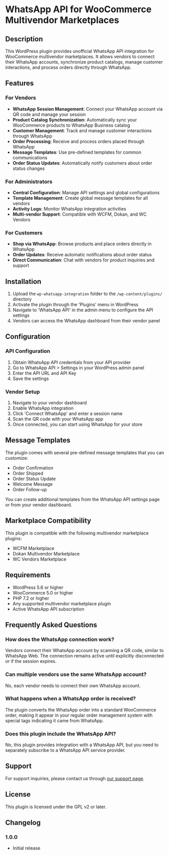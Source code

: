 # WhatsApp API for WooCommerce Multivendor Marketplaces

## Description
This WordPress plugin provides unofficial WhatsApp API integration for WooCommerce multivendor marketplaces. It allows vendors to connect their WhatsApp accounts, synchronize product catalogs, manage customer interactions, and process orders directly through WhatsApp.

## Features

### For Vendors
- **WhatsApp Session Management**: Connect your WhatsApp account via QR code and manage your session
- **Product Catalog Synchronization**: Automatically sync your WooCommerce products to WhatsApp Business catalog
- **Customer Management**: Track and manage customer interactions through WhatsApp
- **Order Processing**: Receive and process orders placed through WhatsApp
- **Message Templates**: Use pre-defined templates for common communications
- **Order Status Updates**: Automatically notify customers about order status changes

### For Administrators
- **Central Configuration**: Manage API settings and global configurations
- **Template Management**: Create global message templates for all vendors
- **Activity Logs**: Monitor WhatsApp integration activities
- **Multi-vendor Support**: Compatible with WCFM, Dokan, and WC Vendors

### For Customers
- **Shop via WhatsApp**: Browse products and place orders directly in WhatsApp
- **Order Updates**: Receive automatic notifications about order status
- **Direct Communication**: Chat with vendors for product inquiries and support

## Installation

1. Upload the `wp-whatsapp-integration` folder to the `/wp-content/plugins/` directory
2. Activate the plugin through the 'Plugins' menu in WordPress
3. Navigate to 'WhatsApp API' in the admin menu to configure the API settings
4. Vendors can access the WhatsApp dashboard from their vendor panel

## Configuration

### API Configuration
1. Obtain WhatsApp API credentials from your API provider
2. Go to WhatsApp API > Settings in your WordPress admin panel
3. Enter the API URL and API Key
4. Save the settings

### Vendor Setup
1. Navigate to your vendor dashboard
2. Enable WhatsApp integration
3. Click 'Connect WhatsApp' and enter a session name
4. Scan the QR code with your WhatsApp app
5. Once connected, you can start using WhatsApp for your store

## Message Templates

The plugin comes with several pre-defined message templates that you can customize:

- Order Confirmation
- Order Shipped
- Order Status Update
- Welcome Message
- Order Follow-up

You can create additional templates from the WhatsApp API settings page or from your vendor dashboard.

## Marketplace Compatibility

This plugin is compatible with the following multivendor marketplace plugins:

- WCFM Marketplace
- Dokan Multivendor Marketplace
- WC Vendors Marketplace

## Requirements

- WordPress 5.6 or higher
- WooCommerce 5.0 or higher
- PHP 7.2 or higher
- Any supported multivendor marketplace plugin
- Active WhatsApp API subscription

## Frequently Asked Questions

### How does the WhatsApp connection work?
Vendors connect their WhatsApp account by scanning a QR code, similar to WhatsApp Web. The connection remains active until explicitly disconnected or if the session expires.

### Can multiple vendors use the same WhatsApp account?
No, each vendor needs to connect their own WhatsApp account.

### What happens when a WhatsApp order is received?
The plugin converts the WhatsApp order into a standard WooCommerce order, making it appear in your regular order management system with special tags indicating it came from WhatsApp.

### Does this plugin include the WhatsApp API?
No, this plugin provides integration with a WhatsApp API, but you need to separately subscribe to a WhatsApp API service provider.

## Support

For support inquiries, please contact us through [our support page](https://example.com/support).

## License

This plugin is licensed under the GPL v2 or later.

## Changelog

### 1.0.0
* Initial release
